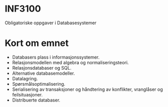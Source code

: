 # INF3100
Obligatoriske oppgaver i Databasesystemer

# Kort om emnet
- Databasers plass i informasjonssystemer. 
- Relasjonsmodellen med algebra og normaliseringsteori. 
- Relasjonsdatabaser og SQL. 
- Alternative databasemodeller. 
- Datalagring. 
- Spørsmålsoptimalisering. 
- Serialisering av transaksjoner og håndtering av konflikter, vranglåser og feilsituasjoner. 
- Distribuerte databaser.
